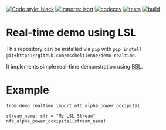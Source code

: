 [![Code style: black](https://img.shields.io/badge/code%20style-black-000000.svg)](https://github.com/psf/black)
[![Imports: isort](https://img.shields.io/badge/%20imports-isort-%231674b1?style=flat&labelColor=ef8336)](https://pycqa.github.io/isort/)
[![codecov](https://codecov.io/gh/mscheltienne/demo-realtime/branch/main/graph/badge.svg?token=EN5L5ZS6HG)](https://codecov.io/gh/mscheltienne/demo-realtime)
[![tests](https://github.com/mscheltienne/demo-realtime/actions/workflows/pytest.yml/badge.svg?branch=main)](https://github.com/mscheltienne/demo-realtime/actions/workflows/pytest.yml)
[![build](https://github.com/mscheltienne/demo-realtime/actions/workflows/build.yml/badge.svg?branch=main)](https://github.com/mscheltienne/demo-realtime/actions/workflows/build.yml)

# Real-time demo using LSL

This repository can be installed via `pip` with `pip install git+https://github.com/mscheltienne/demo-realtime`.

It implements simple real-time demonstration using [BSL](https://bsl-tools.github.io/).

# Example

```
from demo_realtime import nfb_alpha_power_occipital

stream_name: str = "My LSL Stream"
nfb_alpha_power_occipital(stream_name)
```

